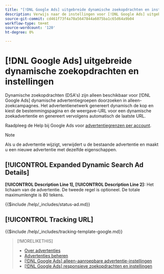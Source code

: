 ```yaml
---
title: "[!DNL Google Ads] uitgebreide dynamische zoekopdrachten en instellingen"
description: Verwijs naar de instellingen voor [!DNL Google Ads] uitgebreide dynamische zoekopdrachten.
source-git-commit: cd461f73f4a70a5647844a6075ba1c65d64a9b04
workflow-type: tm+mt
source-wordcount: '120'
ht-degree: 0%

---
```


# [!DNL Google Ads] uitgebreide dynamische zoekopdrachten en instellingen

Dynamische zoekopdrachten (DSA&#39;s) zijn alleen beschikbaar voor [!DNL Google Ads] dynamische advertentiegroepen doorzoeken in alleen-zoekcampagnes. Het advertentienetwerk genereert dynamisch de kop en kiest de bestemmingspagina en de weergave-URL voor een dynamische zoekadvertentie en genereert vervolgens automatisch de laatste URL.

Raadpleeg de Help bij Google Ads voor [advertentiegrenzen per account](https://support.google.com/google-ads/answer/6372658?hl=en).

>[!NOTE]
>
>Als u de advertentie wijzigt, verwijdert u de bestaande advertentie en maakt u een nieuwe advertentie met dezelfde eigenschappen.

## [!UICONTROL Expanded Dynamic Search Ad Details]

**[!UICONTROL Description Line 1], [!UICONTROL Description Line 2]:** Het lichaam van de advertentie. De tweede regel is optioneel. De totale maximumlengte is 80 tekens.

<!-- **[!UICONTROL Status]:** -->

{{$include /help/_includes/status-ad.md}}

## [!UICONTROL Tracking URL]

<!-- **[!UICONTROL Tracking Template]:** -->

{{$include /help/_includes/tracking-template-google.md}}

>[!MORELIKETHIS]
>
>* [Over advertenties](ad-about.md)
>* [Advertenties beheren](ad-manage.md)
>* [[!DNL Google Ads] alleen-aanroepbare advertentie-instellingen](ad-settings-google-call.md)
>* [[!DNL Google Ads] responsieve zoekopdrachten en instellingen](ad-settings-google-rsa.md)

